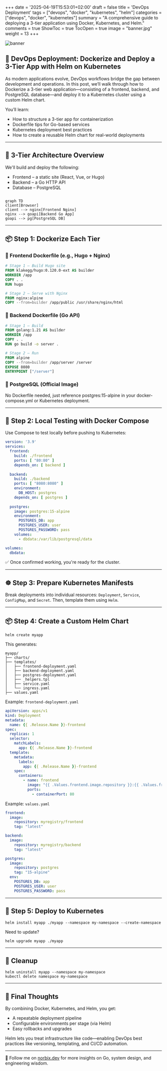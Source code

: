 +++
date = '2025-04-19T15:53:01+02:00'
draft = false
title = 'DevOps Deployment'
tags = ["devops", "docker", "kubernetes", "helm"]
categories = ["devops", "docker", "kubernetes"]
summary = "A comprehensive guide to deploying a 3-tier application using Docker, Kubernetes, and Helm."
comments = true
ShowToc = true
TocOpen = true
image = "banner.jpg"
weight = 13
+++

![banner](banner.jpg)

## 🚀 DevOps Deployment: Dockerize and Deploy a 3-Tier App with Helm on Kubernetes

As modern applications evolve, DevOps workflows bridge the gap between development and operations. In this post, we’ll walk through how to Dockerize a 3-tier web application—consisting of a frontend, backend, and PostgreSQL database—and deploy it to a Kubernetes cluster using a custom Helm chart.

You’ll learn:

- How to structure a 3-tier app for containerization
- Dockerfile tips for Go-based services
- Kubernetes deployment best practices
- How to create a reusable Helm chart for real-world deployments

---

## 🧱 3-Tier Architecture Overview

We'll build and deploy the following:

- Frontend – a static site (React, Vue, or Hugo)
- Backend – a Go HTTP API
- Database – PostgreSQL

```mermaid

graph TD
client[Browser]
client --> nginx[Frontend Nginx]
nginx --> goapi[Backend Go App]
goapi --> pg[PostgreSQL DB]
```

---

## 📦 Step 1: Dockerize Each Tier

### 🔹 Frontend Dockerfile (e.g., Hugo + Nginx)

```Dockerfile
# Stage 1 – Build Hugo site
FROM klakegg/hugo:0.120.0-ext AS builder
WORKDIR /app
COPY . .
RUN hugo

# Stage 2 – Serve with Nginx
FROM nginx:alpine
COPY --from=builder /app/public /usr/share/nginx/html
```

### 🔹 Backend Dockerfile (Go API)

```Dockerfile
# Stage 1 – Build
FROM golang:1.21 AS builder
WORKDIR /app
COPY . .
RUN go build -o server .

# Stage 2 – Run
FROM alpine
COPY --from=builder /app/server /server
EXPOSE 8080
ENTRYPOINT ["/server"]
```

### 🔹 PostgreSQL (Official Image)

No Dockerfile needed, just reference postgres:15-alpine in your docker-compose.yml or Kubernetes deployment.

---

## 🧪 Step 2: Local Testing with Docker Compose

Use Compose to test locally before pushing to Kubernetes:

```yaml
version: '3.9'
services:
  frontend:
    build: ./frontend
    ports: [ "80:80" ]
    depends_on: [ backend ]
  
  backend:
    build: ./backend
    ports: [ "8080:8080" ]
    environment:
      DB_HOST: postgres
    depends_on: [ postgres ]
  
  postgres:
    image: postgres:15-alpine
    environment:
      POSTGRES_DB: app
      POSTGRES_USER: user
      POSTGRES_PASSWORD: pass
    volumes:
      - dbdata:/var/lib/postgresql/data

volumes:
  dbdata:
```

✅ Once confirmed working, you're ready for the cluster.

---

## ☸️ Step 3: Prepare Kubernetes Manifests

Break deployments into individual resources: `Deployment`, `Service`, `ConfigMap`, and `Secret`. Then, template them using `Helm`.

---

## 📦 Step 4: Create a Custom Helm Chart

```text
helm create myapp
```

This generates:

```text
myapp/
├── charts/
├── templates/
│   ├── frontend-deployment.yaml
│   ├── backend-deployment.yaml
│   ├── postgres-deployment.yaml
│   ├── _helpers.tpl
│   ├── service.yaml
│   └── ingress.yaml
├── values.yaml
```

Example: `frontend-deployment.yaml`

```yaml
apiVersion: apps/v1
kind: Deployment
metadata:
  name: {{ .Release.Name }}-frontend
spec:
  replicas: 1
  selector:
    matchLabels:
      app: {{ .Release.Name }}-frontend
  template:
    metadata:
      labels:
        app: {{ .Release.Name }}-frontend
    spec:
      containers:
        - name: frontend
          image: "{{ .Values.frontend.image.repository }}:{{ .Values.frontend.image.tag }}"
          ports:
            - containerPort: 80
```

Example: `values.yaml`

```yaml
frontend:
  image:
    repository: myregistry/frontend
    tag: "latest"

backend:
  image:
    repository: myregistry/backend
    tag: "latest"

postgres:
  image:
    repository: postgres
    tag: "15-alpine"
  env:
    POSTGRES_DB: app
    POSTGRES_USER: user
    POSTGRES_PASSWORD: pass
```

---

## 🚢 Step 5: Deploy to Kubernetes

```text
helm install myapp ./myapp --namespace my-namespace --create-namespace
```

Need to update?

```text
helm upgrade myapp ./myapp
```

---

## 🧹 Cleanup

```text
helm uninstall myapp --namespace my-namespace
kubectl delete namespace my-namespace
```

---

## 🎯 Final Thoughts

By combining Docker, Kubernetes, and Helm, you get:

- A repeatable deployment pipeline
- Configurable environments per stage (via Helm)
- Easy rollbacks and upgrades

Helm lets you treat infrastructure like code—enabling DevOps best practices like versioning, templating, and CI/CD automation.

---

🚀 Follow me on [norbix.dev](https://norbix.dev) for more insights on Go, system design, and engineering wisdom.
